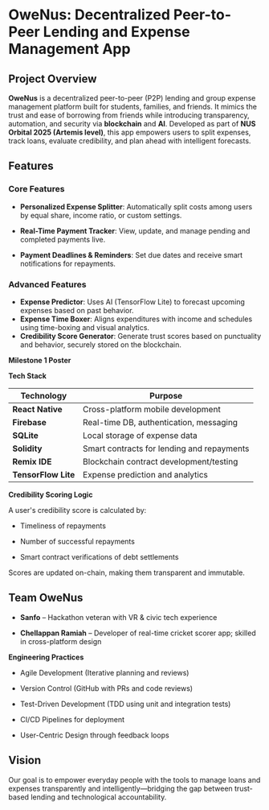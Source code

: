 # **OweNus: Decentralized Peer-to-Peer Lending and Expense Management App**

## **Project Overview**

**OweNus** is a decentralized peer-to-peer (P2P) lending and group expense management platform built for students, families, and friends. It mimics the trust and ease of borrowing from friends while introducing transparency, automation, and security via **blockchain** and **AI**. Developed as part of **NUS Orbital 2025 (Artemis level)**, this app empowers users to split expenses, track loans, evaluate credibility, and plan ahead with intelligent forecasts.

## **Features**

###  **Core Features**

* **Personalized Expense Splitter**: Automatically split costs among users by equal share, income ratio, or custom settings.

* **Real-Time Payment Tracker**: View, update, and manage pending and completed payments live.

* **Payment Deadlines & Reminders**: Set due dates and receive smart notifications for repayments.

###  **Advanced Features**

* **Expense Predictor**: Uses AI (TensorFlow Lite) to forecast upcoming expenses based on past behavior.  
* **Expense Time Boxer**: Aligns expenditures with income and schedules using time-boxing and visual analytics.  
* **Credibility Score Generator**: Generate trust scores based on punctuality and behavior, securely stored on the blockchain.

**Milestone 1 Poster**

**Tech Stack**

| Technology | Purpose |
| ----- | ----- |
| **React Native** | Cross-platform mobile development |
| **Firebase** | Real-time DB, authentication, messaging |
| **SQLite** | Local storage of expense data |
| **Solidity** | Smart contracts for lending and repayments |
| **Remix IDE** | Blockchain contract development/testing |
| **TensorFlow Lite** | Expense prediction and analytics |

**Credibility Scoring Logic**

A user's credibility score is calculated by:

* Timeliness of repayments

* Number of successful repayments

* Smart contract verifications of debt settlements

Scores are updated on-chain, making them transparent and immutable.

## **Team OweNus**

* **Sanfo** – Hackathon veteran with VR & civic tech experience

* **Chellappan Ramiah** – Developer of real-time cricket scorer app; skilled in cross-platform design

**Engineering Practices**

* Agile Development (Iterative planning and reviews)

* Version Control (GitHub with PRs and code reviews)

* Test-Driven Development (TDD using unit and integration tests)

* CI/CD Pipelines for deployment

* User-Centric Design through feedback loops

## **Vision**

Our goal is to empower everyday people with the tools to manage loans and expenses transparently and intelligently—bridging the gap between trust-based lending and technological accountability.

